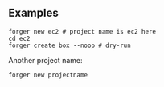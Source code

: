 ## Examples

    forger new ec2 # project name is ec2 here
    cd ec2
    forger create box --noop # dry-run

Another project name:

    forger new projectname
